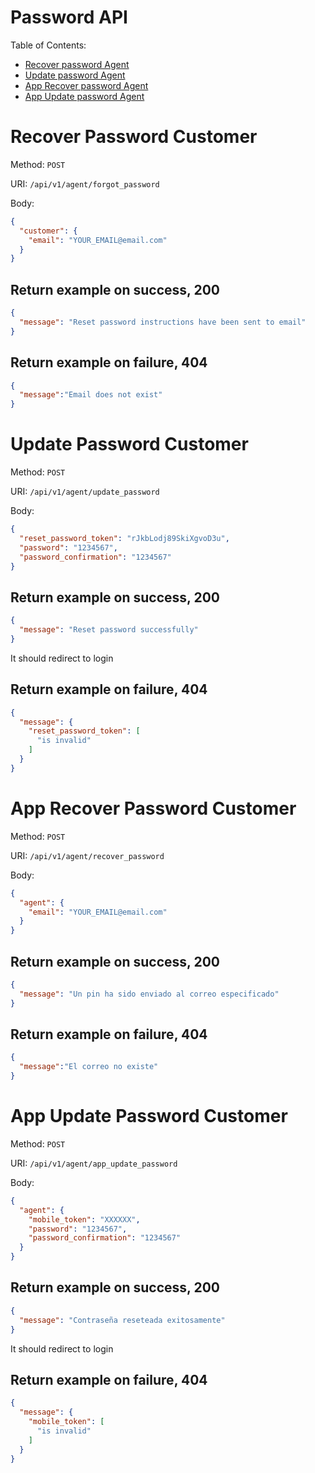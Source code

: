 # Password API

Table of Contents:

- [Recover password Agent](#recover-password-agent)
- [Update password Agent](#update-password-agent)
- [App Recover password Agent](#app-recover-password-agent)
- [App Update password Agent](#app-update-password-agent)
# Recover Password Customer

Method: `POST`

URI: `/api/v1/agent/forgot_password`

Body:

```json
{
  "customer": {
    "email": "YOUR_EMAIL@email.com"
  }
}
```

## Return example on success, 200

```json
{
  "message": "Reset password instructions have been sent to email"
}
```

## Return example on failure, 404

```json
{
  "message":"Email does not exist"
}
```

# Update Password Customer

Method: `POST`

URI: `/api/v1/agent/update_password`

Body:

```json
{
  "reset_password_token": "rJkbLodj89SkiXgvoD3u",
  "password": "1234567",
  "password_confirmation": "1234567"
}
```

## Return example on success, 200

```json
{
  "message": "Reset password successfully"
}
```

It should redirect to login

## Return example on failure, 404

```json
{
  "message": {
    "reset_password_token": [
      "is invalid"
    ]
  }
}
```

# App Recover Password Customer

Method: `POST`

URI: `/api/v1/agent/recover_password`

Body:

```json
{
  "agent": {
    "email": "YOUR_EMAIL@email.com"
  }
}
```

## Return example on success, 200

```json
{
  "message": "Un pin ha sido enviado al correo especificado"
}
```

## Return example on failure, 404

```json
{
  "message":"El correo no existe"
}
```

# App Update Password Customer

Method: `POST`

URI: `/api/v1/agent/app_update_password`

Body:

```json
{
  "agent": {
    "mobile_token": "XXXXXX",
    "password": "1234567",
    "password_confirmation": "1234567"
  }
}
```

## Return example on success, 200

```json
{
  "message": "Contraseña reseteada exitosamente"
}
```

It should redirect to login

## Return example on failure, 404

```json
{
  "message": {
    "mobile_token": [
      "is invalid"
    ]
  }
}
```